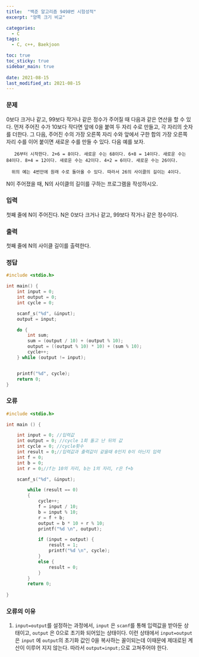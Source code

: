 ```yaml
---
title:  "백준 알고리즘 9498번 시험성적"
excerpt: "양쪽 크기 비교"

categories:
  - C
tags:
  - C, c++, Baekjoon

toc: true
toc_sticky: true
sidebar_main: true
 
date: 2021-08-15
last_modified_at: 2021-08-15
---
```


### 문제


   0보다 크거나 같고, 99보다 작거나 같은 정수가 주어질 때 다음과 같은 연산을 할 수 있다. 먼저 주어진 수가 10보다 작다면 앞에 0을 붙여 두 자리 수로 만들고, 각 자리의 숫자를 더한다. 그 다음, 주어진 수의 가장 오른쪽 자리 수와 앞에서 구한 합의 가장 오른쪽 자리 수를 이어 붙이면 새로운 수를 만들 수 있다. 다음 예를 보자.

       26부터 시작한다. 2+6 = 8이다. 새로운 수는 68이다. 6+8 = 14이다. 새로운 수는 84이다. 8+4 = 12이다. 새로운 수는 42이다. 4+2 = 6이다. 새로운 수는 26이다.

      위의 예는 4번만에 원래 수로 돌아올 수 있다. 따라서 26의 사이클의 길이는 4이다.

   N이 주어졌을 때, N의 사이클의 길이를 구하는 프로그램을 작성하시오.

### 입력

 첫째 줄에 N이 주어진다. N은 0보다 크거나 같고, 99보다 작거나 같은 정수이다.

### 출력

 첫째 줄에 N의 사이클 길이를 출력한다.

### 정답
```c
#include <stdio.h>

int main() {
    int input = 0;
    int output = 0;
    int cycle = 0;

    scanf_s("%d", &input);
    output = input;

    do {
        int sum;
        sum = (output / 10) + (output % 10);
        output = ((output % 10) * 10) + (sum % 10);
        cycle++;
    } while (output != input);


    printf("%d", cycle);
    return 0;
}
```
### 오류

```c
#include <stdio.h>

int main () {

	int input = 0; //입력값
	int output = 0; //cycle 1회 돌고 난 뒤의 값
	int cycle = 0; //cycle횟수
	int result = 0;//입력값과 출력값이 같을때 0인지 0이 아닌지 입력
	int f = 0;
	int b = 0;
	int r = 0;//f는 10의 자리, b는 1의 자리, r은 f+b

	scanf_s("%d", &input);

		while (result == 0)
		{
			cycle++;
			f = input / 10;
			b = input % 10;
			r = f + b;
			output = b * 10 + r % 10;
			printf("%d \n", output);

			if (input = output) {
				result = 1;
				printf("%d \n", cycle);
			}
			else {
				result = 0;
			}
		}
		return 0;
	
}
```

### 오류의 이유

1.  `input=output`를 설정하는 과정에서, `input` 은 `scanf`를 통해 입력값을 받아둔 상태이고, `output` 은 0으로 초기화 되어있는 상태이다. 이런 상태에서 `input=output`은 `input` 에 `output`의 초기화 값인 0을 복사하는 꼴이되는데 이때문에 제대로된 계산이 이루어 지지 않는다. 따라서 `output=input;`으로 고쳐주어야 한다.
